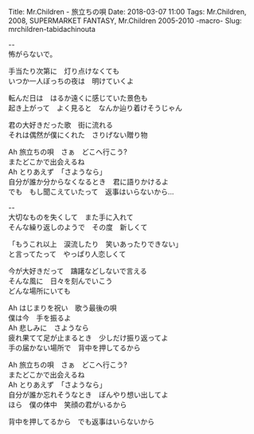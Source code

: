 Title: Mr.Children - 旅立ちの唄
Date: 2018-03-07 11:00
Tags: Mr.Children, 2008, SUPERMARKET FANTASY, Mr.Children 2005-2010 -macro-
Slug: mrchildren-tabidachinouta


--  
怖がらないで。  
  
手当たり次第に　灯り点けなくても  
いつか一人ぼっちの夜は　明けていくよ  
  
転んだ日は　はるか遠くに感じていた景色も  
起き上がって　よく見ると　なんか辿り着けそうじゃん  
  
君の大好きだった歌　街に流れる  
それは偶然が僕にくれた　さりげない贈り物  
  
Ah 旅立ちの唄　さぁ　どこへ行こう?  
またどこかで出会えるね  
Ah とりあえず　「さようなら」  
自分が誰か分からなくなるとき　君に語りかけるよ  
でも　もし聞こえていたって　返事はいらないから…  
  
--  
大切なものを失くして　また手に入れて  
そんな繰り返しのようで　その度　新しくて  
  
「もうこれ以上　涙流したり　笑いあったりできない」  
と言ってたって　やっぱり人恋しくて  
  
今が大好きだって　躊躇などしないで言える  
そんな風に　日々を刻んでいこう  
どんな場所にいても  
  
Ah はじまりを祝い　歌う最後の唄  
僕は今　手を振るよ  
Ah 悲しみに　さようなら  
疲れ果てて足が止まるとき　少しだけ振り返ってよ  
手の届かない場所で　背中を押してるから  
  
Ah 旅立ちの唄　さぁ　どこへ行こう?  
またどこかで出会えるね  
Ah とりあえず　「さようなら」  
自分が誰か忘れそうなとき　ぼんやり想い出してよ  
ほら　僕の体中　笑顔の君がいるから  
  
背中を押してるから　でも返事はいらないから
